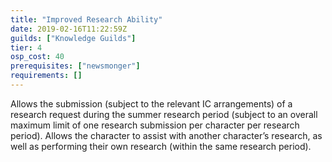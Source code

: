 ```yaml
---
title: "Improved Research Ability"
date: 2019-02-16T11:22:59Z
guilds: ["Knowledge Guilds"]
tier: 4
osp_cost: 40
prerequisites: ["newsmonger"]
requirements: []
---
```

Allows the submission (subject to the relevant IC arrangements) of a research request during the summer research period (subject to an overall maximum limit of one research submission per character per research period). Allows the character to assist with another character’s research, as well as performing their own research (within the same research period).